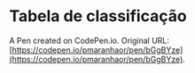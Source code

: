 # Tabela de classificação

A Pen created on CodePen.io. Original URL: [https://codepen.io/pmaranhaor/pen/bGgBYze](https://codepen.io/pmaranhaor/pen/bGgBYze).


